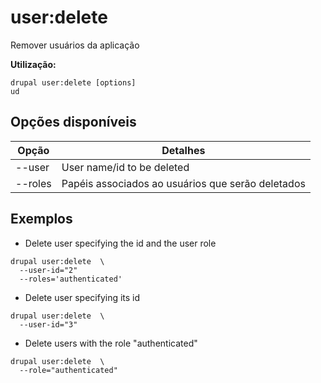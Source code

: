 # user:delete
Remover usuários da aplicação

**Utilização:**
```
drupal user:delete [options]
ud
```

## Opções disponíveis
Opção | Detalhes
-------|-------------
--user | User name/id to be deleted
--roles | Papéis associados ao usuários que serão deletados

## Exemplos
* Delete user specifying the id and the user role
```
drupal user:delete  \
  --user-id="2"
  --roles='authenticated'
```
* Delete user specifying its id
```
drupal user:delete  \
  --user-id="3"
```
* Delete users with the role "authenticated"
```
drupal user:delete  \
  --role="authenticated"
```
